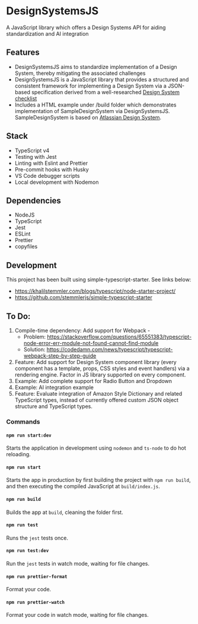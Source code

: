 # DesignSystemsJS
A JavaScript library which offers a Design Systems API for aiding standardization and AI integration

## Features
- DesignSystemsJS aims to standardize implementation of a Design System, thereby mitigating the associated challenges
- DesignSystemsJS is a JavaScript library that provides a structured and consistent framework for implementing a Design System via a JSON-based specification derived from a well-researched [Design System checklist](https://www.DesignSystemsChecklist.com)
- Includes a HTML example under /build folder which demonstrates implementation of SampleDesignSystem via DesignSystemsJS. SampleDesignSystem is based on [Atlassian Design System](https://www.atlassian.design).

## Stack
- TypeScript v4
- Testing with Jest
- Linting with Eslint and Prettier
- Pre-commit hooks with Husky
- VS Code debugger scripts
- Local development with Nodemon

## Dependencies
- NodeJS
- TypeScript
- Jest
- ESLint
- Prettier
- copyfiles

## Development
This project has been built using simple-typescript-starter. See links below:
- https://khalilstemmler.com/blogs/typescript/node-starter-project/
- https://github.com/stemmlerjs/simple-typescript-starter

## To Do:
1.  Compile-time dependency: Add support for Webpack -
    - Problem: https://stackoverflow.com/questions/65551383/typescript-node-error-err-module-not-found-cannot-find-module
    - Solution: https://codedamn.com/news/typescript/typescript-webpack-step-by-step-guide
2.  Feature: Add support for Design System component library (every component has a template, props, CSS styles and event handlers) via a rendering engine. Factor in JS library supported on every component.
3.  Example: Add complete support for Radio Button and Dropdown
4.  Example: AI integration example
5.  Feature: Evaluate integration of Amazon Style Dictionary and related TypeScript types, instead of currently offered custom JSON object structure and TypeScript types.

### Commands

#### `npm run start:dev`

Starts the application in development using `nodemon` and `ts-node` to do hot reloading.

#### `npm run start`

Starts the app in production by first building the project with `npm run build`, and then executing the compiled JavaScript at `build/index.js`.

#### `npm run build`

Builds the app at `build`, cleaning the folder first.

#### `npm run test`

Runs the `jest` tests once.

#### `npm run test:dev`

Run the `jest` tests in watch mode, waiting for file changes.

#### `npm run prettier-format`

Format your code.

#### `npm run prettier-watch`

Format your code in watch mode, waiting for file changes.